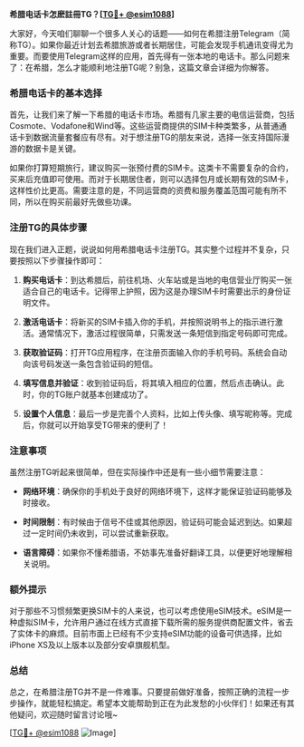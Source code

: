 **希腊电话卡怎麽註冊TG？[[TG💪+ @esim1088](https://t.me/s/esim1088)]**

大家好，今天咱们聊聊一个很多人关心的话题——如何在希腊注册Telegram（简称TG）。如果你最近计划去希腊旅游或者长期居住，可能会发现手机通讯变得尤为重要。而要使用Telegram这样的应用，首先得有一张本地的电话卡。那么问题来了：在希腊，怎么才能顺利地注册TG呢？别急，这篇文章会详细为你解答。

### 希腊电话卡的基本选择

首先，让我们来了解一下希腊的电话卡市场。希腊有几家主要的电信运营商，包括Cosmote、Vodafone和Wind等。这些运营商提供的SIM卡种类繁多，从普通通话卡到数据流量套餐应有尽有。对于想注册TG的朋友来说，选择一张支持国际漫游的数据卡是关键。

如果你打算短期旅行，建议购买一张预付费的SIM卡。这类卡不需要复杂的合约，买来后充值即可使用。而对于长期居住者，则可以选择包月或长期有效的SIM卡，这样性价比更高。需要注意的是，不同运营商的资费和服务覆盖范围可能有所不同，所以在购买前最好先做些功课。

### 注册TG的具体步骤

现在我们进入正题，说说如何用希腊电话卡注册TG。其实整个过程并不复杂，只要按照以下步骤操作即可：

1. **购买电话卡**：到达希腊后，前往机场、火车站或是当地的电信营业厅购买一张适合自己的电话卡。记得带上护照，因为这是办理SIM卡时需要出示的身份证明文件。

2. **激活电话卡**：将新买的SIM卡插入你的手机，并按照说明书上的指示进行激活。通常情况下，激活过程很简单，只需发送一条短信到指定号码即可完成。

3. **获取验证码**：打开TG应用程序，在注册页面输入你的手机号码。系统会自动向该号码发送一条包含验证码的短信。

4. **填写信息并验证**：收到验证码后，将其填入相应的位置，然后点击确认。此时，你的TG账户就基本创建成功了。

5. **设置个人信息**：最后一步是完善个人资料，比如上传头像、填写昵称等。完成后，你就可以开始享受TG带来的便利了！

### 注意事项

虽然注册TG听起来很简单，但在实际操作中还是有一些小细节需要注意：

- **网络环境**：确保你的手机处于良好的网络环境下，这样才能保证验证码能够及时接收。
  
- **时间限制**：有时候由于信号不佳或其他原因，验证码可能会延迟到达。如果超过一定时间仍未收到，可以尝试重新获取。

- **语言障碍**：如果你不懂希腊语，不妨事先准备好翻译工具，以便更好地理解相关说明。

### 额外提示

对于那些不习惯频繁更换SIM卡的人来说，也可以考虑使用eSIM技术。eSIM是一种虚拟SIM卡，允许用户通过在线方式直接下载所需的服务提供商配置文件，省去了实体卡的麻烦。目前市面上已经有不少支持eSIM功能的设备可供选择，比如iPhone XS及以上版本以及部分安卓旗舰机型。

### 总结

总之，在希腊注册TG并不是一件难事。只要提前做好准备，按照正确的流程一步步操作，就能轻松搞定。希望本文能帮助到正在为此发愁的小伙伴们！如果还有其他疑问，欢迎随时留言讨论哦~

[[TG💪+ @esim1088](https://t.me/s/esim1088) ![Image](https://i.postimg.cc/4NQfJmqS/Snipaste-2025-05-13-00-14-12.png)]
